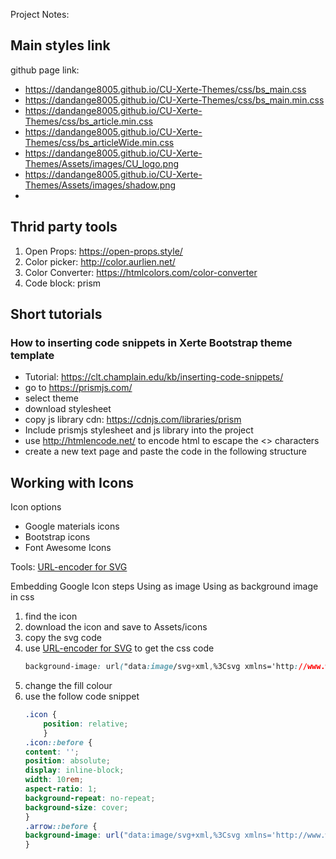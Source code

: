 Project Notes:
## Main styles link
github page link: 
- https://dandange8005.github.io/CU-Xerte-Themes/css/bs_main.css
- https://dandange8005.github.io/CU-Xerte-Themes/css/bs_main.min.css
- https://dandange8005.github.io/CU-Xerte-Themes/css/bs_article.min.css
- https://dandange8005.github.io/CU-Xerte-Themes/css/bs_articleWide.min.css
- https://dandange8005.github.io/CU-Xerte-Themes/Assets/images/CU_logo.png
- https://dandange8005.github.io/CU-Xerte-Themes/Assets/images/shadow.png
- 



## Thrid party tools
1. Open Props: https://open-props.style/
2. Color picker: http://color.aurlien.net/
3. Color Converter: https://htmlcolors.com/color-converter
4. Code block: prism


## Short tutorials

### How to inserting code snippets in Xerte Bootstrap theme template 
- Tutorial: https://clt.champlain.edu/kb/inserting-code-snippets/
- go to https://prismjs.com/
- select theme
- download stylesheet
- copy js library cdn: https://cdnjs.com/libraries/prism
-  Include prismjs stylesheet and js library into the project
- use http://htmlencode.net/ to encode html to escape the <> characters
- create a new text page and paste the code in the following structure


## Working with Icons

Icon options
- Google materials icons
- Bootstrap icons
- Font Awesome Icons

Tools:
[URL-encoder for SVG](https://yoksel.github.io/url-encoder/)

Embedding Google Icon steps
Using as image
Using as background image in css

1. find the icon
2. download the icon and save to Assets/icons
3. copy the svg code
4. use [URL-encoder for SVG](https://yoksel.github.io/url-encoder/) to get the css code
    ```css
    background-image: url("data:image/svg+xml,%3Csvg xmlns='http://www.w3.org/2000/svg' height='40' width='40'%3E%3Cpath d='M10.458 29.833 8.5 27.875l16.792-16.75H10V8.333h20v20h-2.792V13.042Z'/%3E%3C/svg%3E");
    ```
5. change the fill colour
6. use the follow code snippet
    ```css
    .icon {
        position: relative;
        }
    .icon::before {
    content: '';
    position: absolute;
    display: inline-block;
    width: 10rem;
    aspect-ratio: 1;
    background-repeat: no-repeat;
    background-size: cover;
    }
    .arrow::before {
    background-image: url("data:image/svg+xml,%3Csvg xmlns='http://www.w3.org/2000/svg' height='40' fill='darkgreen' width='40'%3E%3Cpath d='M10.458 29.833 8.5 27.875l16.792-16.75H10V8.333h20v20h-2.792V13.042Z'/%3E%3C/svg%3E");
    }
    ```

